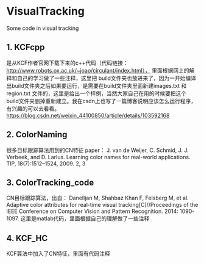 # VisualTracking
Some code in visual tracking

## 1. KCFcpp 
是从KCF作者官网下载下来的c++代码（代码链接：http://www.robots.ox.ac.uk/~joao/circulant/index.html），
里面根据网上的解释和自己的学习做了一些注释，这里把 build文件夹也放进来了，因为一开始编译出build文件夹之后如果要运行，是需要在build文件夹里面新建images.txt 和 region.txt 文件的，这里是给出一个样例，当然大家自己在用的时候要把这个build文件夹删掉重新建立。我在csdn上也写了一篇博客说明应该怎么运行程序，有兴趣的可以去看看。
  https://blog.csdn.net/weixin_44100850/article/details/103592168
  
 ## 2. ColorNaming
很多目标跟踪算法用到的CN特征
paper：
J. van de Weijer, C. Schmid, J. J. Verbeek, and D. Larlus. Learning color names for real-world applications. TIP,
18(7):1512–1524, 2009. 2, 3

 ## 3. ColorTracking_code
 CN目标跟踪算法，出自：
Danelljan M, Shahbaz Khan F, Felsberg M, et al. Adaptive color attributes for real-time visual tracking[C]//Proceedings of the IEEE Conference on Computer Vision and Pattern Recognition. 2014: 1090-1097.
这里是matlab代码，里面根据自己的理解做了一些注释

 ## 4. KCF_HC
 KCF算法中加入了CN特征，里面有代码注释
